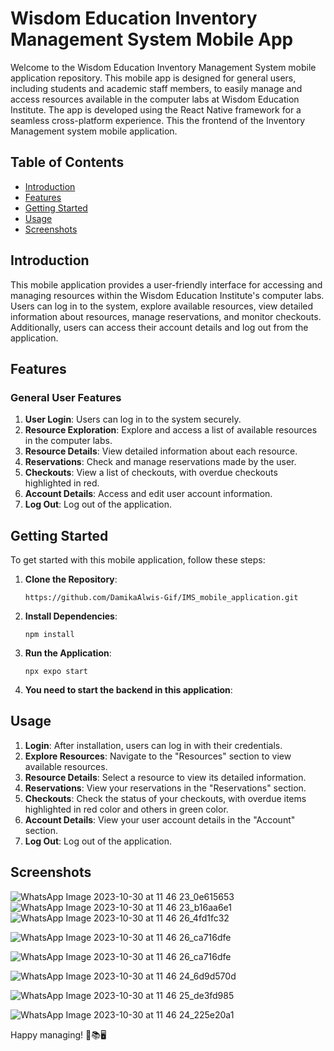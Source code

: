 # Wisdom Education Inventory Management System Mobile App

Welcome to the Wisdom Education Inventory Management System mobile application repository. This mobile app is designed for general users, including students and academic staff members, to easily manage and access resources available in the computer labs at Wisdom Education Institute. The app is developed using the React Native framework for a seamless cross-platform experience. This the frontend of the Inventory Management system mobile application.

## Table of Contents
- [Introduction](#introduction)
- [Features](#features)
- [Getting Started](#getting-started)
- [Usage](#usage)
- [Screenshots](#screenshots)

## Introduction

This mobile application provides a user-friendly interface for accessing and managing resources within the Wisdom Education Institute's computer labs. Users can log in to the system, explore available resources, view detailed information about resources, manage reservations, and monitor checkouts. Additionally, users can access their account details and log out from the application.

## Features

### General User Features
1. **User Login**: Users can log in to the system securely.
2. **Resource Exploration**: Explore and access a list of available resources in the computer labs.
3. **Resource Details**: View detailed information about each resource.
4. **Reservations**: Check and manage reservations made by the user.
5. **Checkouts**: View a list of checkouts, with overdue checkouts highlighted in red.
6. **Account Details**: Access and edit user account information.
7. **Log Out**: Log out of the application.

## Getting Started

To get started with this mobile application, follow these steps:

1. **Clone the Repository**:
   ```
   https://github.com/DamikaAlwis-Gif/IMS_mobile_application.git
   ```

2. **Install Dependencies**:
   ```
   npm install
   ```

3. **Run the Application**:
   ```
   npx expo start
   ```

4. **You need to start the backend in this application**:
   

## Usage

1. **Login**: After installation, users can log in with their credentials.
2. **Explore Resources**: Navigate to the "Resources" section to view available resources.
3. **Resource Details**: Select a resource to view its detailed information.
4. **Reservations**: View your reservations in the "Reservations" section.
5. **Checkouts**: Check the status of your checkouts, with overdue items highlighted in red color and others in green color.
6. **Account Details**: View your user account details in the "Account" section.
7. **Log Out**: Log out of the application.

## Screenshots
![WhatsApp Image 2023-10-30 at 11 46 23_0e615653](https://github.com/DamikaAlwis-Gif/IMS_mobile_application/assets/116697304/ea6e9c2e-f3e5-4d7e-8da2-af0389da7429)
![WhatsApp Image 2023-10-30 at 11 46 23_b16aa6e1](https://github.com/DamikaAlwis-Gif/IMS_mobile_application/assets/116697304/dda4a03c-5664-4507-8dfd-3ba085cd833b)
![WhatsApp Image 2023-10-30 at 11 46 26_4fd1fc32](https://github.com/DamikaAlwis-Gif/IMS_mobile_application/assets/116697304/1d6ebdeb-d309-4194-bfcf-4fd4e0175975)

![WhatsApp Image 2023-10-30 at 11 46 26_ca716dfe](https://github.com/DamikaAlwis-Gif/IMS_mobile_application/assets/116697304/8dc0dba0-af9f-490a-8fd6-4e395af62909)

![WhatsApp Image 2023-10-30 at 11 46 26_ca716dfe](https://github.com/DamikaAlwis-Gif/IMS_mobile_application/assets/116697304/c06c6aac-4c67-4088-9ca8-a352d0743915)


![WhatsApp Image 2023-10-30 at 11 46 24_6d9d570d](https://github.com/DamikaAlwis-Gif/IMS_mobile_application/assets/116697304/204508a1-82e0-4e5a-8d80-e1b866b313db)

![WhatsApp Image 2023-10-30 at 11 46 25_de3fd985](https://github.com/DamikaAlwis-Gif/IMS_mobile_application/assets/116697304/be7c28d2-52b3-4b6a-92c2-f0082af76e50)

![WhatsApp Image 2023-10-30 at 11 46 24_225e20a1](https://github.com/DamikaAlwis-Gif/IMS_mobile_application/assets/116697304/654fce64-1eab-463b-846d-0697717efd5d)




Happy managing! 📱📚🖥
